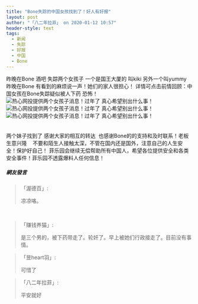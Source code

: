 ```yaml
---
title: "Bone失踪的中国女孩找到了！好人有好报"
layout: post
author: "「八二年拉菲」 on 2020-01-12 10:57"
header-style: text
tags:
  - 新闻
  - 失踪
  - 好报
  - 中国
  - Bone
---
```


昨晚在Bone 酒吧 失踪两个女孩子 一个是国王大厦的 叫kiki 另外一个叫yummy&nbsp; 昨晚在Bone 有看到的麻烦说一声！她们的家人很担心！
详情可点击前情回顾：中国女孩在Bone失踪疑似被人下药 恐怖！
<img src="http://images.feileyuan.com/images/ueditor/202001121057000012.jpg" title="热心网投提供两个女孩子消息！过年了 真心希望别出什么事！" alt="热心网投提供两个女孩子消息！过年了 真心希望别出什么事！"><img src="http://images.feileyuan.com/images/ueditor/202001121057000015.jpg" title="热心网投提供两个女孩子消息！过年了 真心希望别出什么事！" alt="热心网投提供两个女孩子消息！过年了 真心希望别出什么事！">
<br>
<img src="http://images.feileyuan.com/images/ueditor/202001121100000037.jpg" title="热心网投提供两个女孩子消息！过年了 真心希望别出什么事！" alt="热心网投提供两个女孩子消息！过年了 真心希望别出什么事！">
<br>
<br>
<br>
两个妹子找到了 感谢大家的相互的转达&nbsp; 也感谢Bone的的支持和及时联系！老板生意兴隆&nbsp; &nbsp;
不要和陌生人接触太深，不管在国内还是国外，注意自己的人生安全！保护好自己！
菲乐园会继续无偿帮助所有中国人，希望各位提供安全和各类安全事件！菲乐园不透露爆料人任何信息！
<br>

##### 網友發言 
> 「渥德百」:
> <p>凉凉咯。</p>
<br>

> 「赚钱养猫」:
> <p>是三个男的，被下药带走了。轮奸了。早上被她们行政接走了。目前没有事情。</p>

> 「昱heart羽」:
> <p>可惜了&nbsp;</p>

> 「八二年拉菲」:
> <p>平安就好</p>


